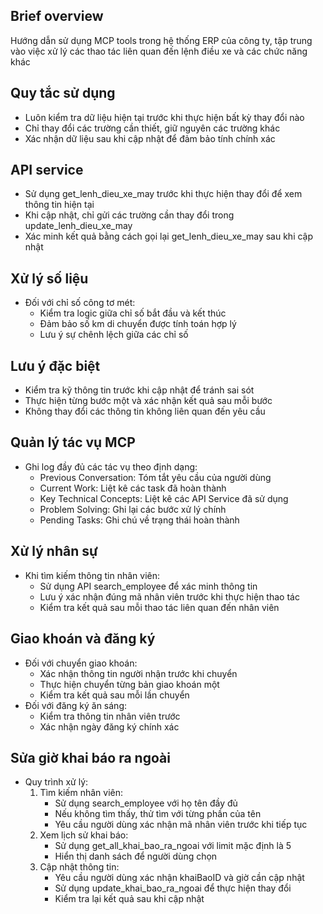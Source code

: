 ## Brief overview
Hướng dẫn sử dụng MCP tools trong hệ thống ERP của công ty, tập trung vào việc xử lý các thao tác liên quan đến lệnh điều xe và các chức năng khác

## Quy tắc sử dụng
- Luôn kiểm tra dữ liệu hiện tại trước khi thực hiện bất kỳ thay đổi nào
- Chỉ thay đổi các trường cần thiết, giữ nguyên các trường khác
- Xác nhận dữ liệu sau khi cập nhật để đảm bảo tính chính xác

## API service
- Sử dụng get_lenh_dieu_xe_may trước khi thực hiện thay đổi để xem thông tin hiện tại
- Khi cập nhật, chỉ gửi các trường cần thay đổi trong update_lenh_dieu_xe_may
- Xác minh kết quả bằng cách gọi lại get_lenh_dieu_xe_may sau khi cập nhật

## Xử lý số liệu
- Đối với chỉ số công tơ mét:
  - Kiểm tra logic giữa chỉ số bắt đầu và kết thúc
  - Đảm bảo số km di chuyển được tính toán hợp lý
  - Lưu ý sự chênh lệch giữa các chỉ số

## Lưu ý đặc biệt
- Kiểm tra kỹ thông tin trước khi cập nhật để tránh sai sót
- Thực hiện từng bước một và xác nhận kết quả sau mỗi bước
- Không thay đổi các thông tin không liên quan đến yêu cầu

## Quản lý tác vụ MCP
- Ghi log đầy đủ các tác vụ theo định dạng:
  - Previous Conversation: Tóm tắt yêu cầu của người dùng
  - Current Work: Liệt kê các task đã hoàn thành
  - Key Technical Concepts: Liệt kê các API Service đã sử dụng
  - Problem Solving: Ghi lại các bước xử lý chính
  - Pending Tasks: Ghi chú về trạng thái hoàn thành

## Xử lý nhân sự
- Khi tìm kiếm thông tin nhân viên:
  - Sử dụng API search_employee để xác minh thông tin
  - Lưu ý xác nhận đúng mã nhân viên trước khi thực hiện thao tác
  - Kiểm tra kết quả sau mỗi thao tác liên quan đến nhân viên

## Giao khoán và đăng ký
- Đối với chuyển giao khoán:
  - Xác nhận thông tin người nhận trước khi chuyển
  - Thực hiện chuyển từng bản giao khoán một
  - Kiểm tra kết quả sau mỗi lần chuyển
- Đối với đăng ký ăn sáng:
  - Kiểm tra thông tin nhân viên trước
  - Xác nhận ngày đăng ký chính xác

## Sửa giờ khai báo ra ngoài
- Quy trình xử lý:
  1. Tìm kiếm nhân viên:
     - Sử dụng search_employee với họ tên đầy đủ
     - Nếu không tìm thấy, thử tìm với từng phần của tên
     - Yêu cầu người dùng xác nhận mã nhân viên trước khi tiếp tục
  2. Xem lịch sử khai báo:
     - Sử dụng get_all_khai_bao_ra_ngoai với limit mặc định là 5
     - Hiển thị danh sách để người dùng chọn
  3. Cập nhật thông tin:
     - Yêu cầu người dùng xác nhận khaiBaoID và giờ cần cập nhật
     - Sử dụng update_khai_bao_ra_ngoai để thực hiện thay đổi
     - Kiểm tra lại kết quả sau khi cập nhật
